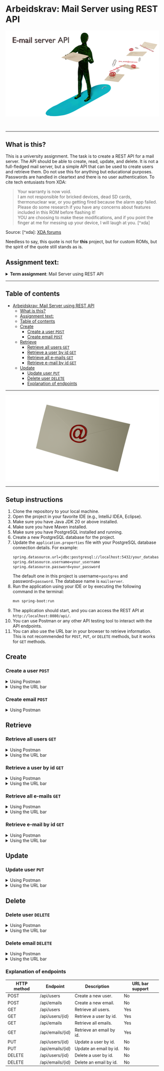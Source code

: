 # Arbeidskrav: Mail Server using REST API

![Bilde](src/main/resources/static/resources/Epostsending11.png)

![]()

---

## What is this?
This is a university assignment. The task is to create a REST API for a mail server. The API should be able to create, read, update, and delete. It is not a full-fledged mail server, but a simple API that can be used to create users and retrieve them. Do not use this for anything but educational purposes. Passwords are handled in cleartext and there is no user authentication. To cite tech entusiasts from XDA:
> Your warranty is now void.   
> I am not responsible for bricked devices, dead SD cards, thermonuclear war, or you getting fired because the alarm app failed.   
> Please do some research if you have any concerns about features included in this ROM before flashing it!  
> YOU are choosing to make these modifications, and if you point the finger at me for messing up your device, I will laugh at you. [^xda]

Source: [^xda]: [XDA forums](https://xdaforums.com/t/funny-warnings.1896297/)

Needless to say, this quote is not for __this__ project, but for custom ROMs, but the spirit of the quote still stands as is.

## Assignment text:
<details>
  <summary>
    <b>Term assignment</b>: Mail Server using REST API</h5>
  </summary>
<h4>Spring Boot Mail Server REST API with PostgreSQL</h4>
<h5>Objectives:</h5>
<ol>
  <li>Learn how to set up a Spring Boot application with Maven</li>
<li>Implement RESTful web services with Spring</li>
<li>Use Spring Data JPA to integrate with a PostgreSQL database</li>
<li>Practice designing and implementing database entities and relationships</li>
</ol>

<h5>Requirements:</h5>
<ul>
  <li><strong>Java JDK 20 or above</strong></li>
<li><strong>Maven</strong> (for project management and build)</li>
<li><strong>Spring Boot</strong>(latest stable version)</li>
<li><strong>Spring data JPA</strong></li>
<li><strong>PostgreSQL</strong>(database)</li>
<li><strong>Lombok</strong>(optional, to reduce boilerplate code)</li>
</ul>

<h5>Assignment tasks:</h5>
<ol>
<li><strong>Project setup</strong></li>
  <ul>
    <li>Create a new Spring Boot project using Spring Initializr (https://start.spring.io/). Choose Maven as the build tool and include dependencies for Spring Web, Spring Data JPA, and PostgreSQL driver.</li>
  </ul>
<li><strong>Database configuration</strong></li>
  <ul>
    <li>Install PostgreSQL and create a new database for your application.</li>
<li>Configure your application to connect to the PostgreSQL database by updating <code>application.properties</code> with the correct database URL, username, and password.</li>
  </ul>
<li><strong>Model Definition</strong></li>
  <ul>
    <li>Define (at least) two main entities: <code>User</code> and <code>Email</code>. Consider adding more entities if you want.</li>
<li>Implement the necessary relationships between entities (e.g., one-to-many, many-to-many).</li>
<ul>
  <li>The <code>User</code> entity should include fields like <code>id</code> (primary key), <code>username</code>, <code>email</code>, <code>password</code>.</li>
<li>The <code>Email</code> entity should have fields such as <code>id</code> (primary key), <code>fromEmail</code>, <code>toEmail</code>, <code>subject</code>, <code>body</code>, <code>timestamp</code>.</li>
</ul>
<li>Use JPA annotations to map these entities to your PostgreSQL database tables.</li>
  </ul>
<li><strong>Repository Layer</strong></li>
    <ul>
        <li>Create JPA repositories for each entity to facilitate CRUD operations.</li>
    </ul>
<li><strong>Service Layer</strong></li>
    <ul>
        <li>Implement service classes to encapsulate the business logic for user and email management.</li>
    </ul>
<li><strong>Controller Layer</strong></li>
<ul>
  <li>Develop REST controllers to expose HTTP endpoints for managing users and emails.</li>
<li>Endpoints could include user creation, deletion, update, fetching user details, sending emails, listing received/sent emails, and email deletion.</li>
</ul>
<li><strong>Documentation</strong></li>
<ul>
<li>Document your REST API endpoints using tools like Swagger or Spring Rest Docs</li>
</ul>
</ol>

<h5>Submission Guidelines:</h5>
<ul>
<li>Ensure your code is well-structured, properly commented, and follows Java coding best practices.</li>
<li>Include a <code>README.md</code> file with setup instructions, including how to configure and start the PostgreSQL database, build and run your Spring Boot application, and any other relevant information.</li>
<li>Submit your project as a zip file or provide a link to a Git repository containing your Maven project.</li>
</ul>

<h5>Evaluation Criteria:</h5>
<ul>
<li>Correctness: Application functions according to the requirements.</li>
<li>Database Integration: Effective use of Spring Data JPA with PostgreSQL</li>
<li>Documentation: Clarity and completeness of documentation for using the API and setting up the project</li>
</ul>

<blockquote>Source: <a href="https://usn.instructure.com/courses/33298/assignments/114253?module_item_id=621513">Canvas: OBJ2100 Objektorientert programmering 2 25V Hønefoss </a></blockquote>
</details>

---

## Table of contents
<!-- TOC -->
* [Arbeidskrav: Mail Server using REST API](#arbeidskrav-mail-server-using-rest-api)
  * [What is this?](#what-is-this)
  * [Assignment text:](#assignment-text)
  * [Table of contents](#table-of-contents)
  * [Create](#create-)
    * [Create a user `POST`](#create-a-user-post)
    * [Create email `POST`](#create-email-post)
  * [Retrieve](#retrieve)
    * [Retrieve all users `GET`](#retrieve-all-users-get)
    * [Retrieve a user by id `GET`](#retrieve-a-user-by-id-get)
    * [Retrieve all e-mails `GET`](#retrieve-all-e-mails-get)
    * [Retrieve e-mail by id `GET`](#retrieve-e-mail-by-id-get)
  * [Update](#update)
    * [Update user `PUT`](#update-user-put)
    * [Delete user `DELETE`](#delete-user-delete)
    * [Explanation of endpoints](#explanation-of-endpoints)
<!-- TOC -->

---

![Bilde](src/main/resources/static/resources/Mail.png)

---

## Setup instructions
1. Clone the repository to your local machine.
2. Open the project in your favorite IDE (e.g., IntelliJ IDEA, Eclipse).
3. Make sure you have Java JDK 20 or above installed.
4. Make sure you have Maven installed.
5. Make sure you have PostgreSQL installed and running.
6. Create a new PostgreSQL database for the project.
7. Update the `application.properties` file with your PostgreSQL database connection details. For example:
   ```properties
   spring.datasource.url=jdbc:postgresql://localhost:5432/your_database_name
   spring.datasource.username=your_username
   spring.datasource.password=your_password
   ```
   The default one in this project is username=`postgres` and password=`password`. The database name is `mailserver`.
8. Run the application using your IDE or by executing the following command in the terminal:
   ```bash
   mvn spring-boot:run
   ```
9. The application should start, and you can access the REST API at `http://localhost:8080/api/`.
10. You can use Postman or any other API testing tool to interact with the API endpoints.
11. You can also use the URL bar in your browser to retrieve information. This is not recommended for `POST`, `PUT`, or `DELETE` methods, but it works for `GET` methods.


## Create 
### Create a user `POST`

<details>
<summary>
Using Postman
</summary>

1. Open Postman and create a new HTTPS workspace if you don't already have one
2. We want to create a user so choose the <code>POST</code> label under the REST API basics: CRUD, test & variable dropdown menu.
3. Enter the URL http://localhost:8080/api/users in the address bar
4. In the body field, make sure raw JSON is selected.
5.
   ```json
   {
     "username": "john_doe",
     "email": "john_doe@email.com",
     "password": "password"
   }
   ```

6. Press the <code>Send</code> button.
   If you see the number <code>200</code> in a toast everything went as expected. If you see something else, something went wrong.

</details>

<details>
<summary>
Using the URL bar
</summary>

☝️🤓 This is unsupported and not recommended. You can only __retrieve__ (`GET`) information from the URL bar.

</details>

### Create email `POST`
<details>
<summary>Using Postman</summary>

1. Make sure you've chosen POST in your Postman workspace.
2. In the raw JSON, enter fields "fromEmail", "toEmail", "subject", and "body". Leave id and timestamp empty. For example:
    ```json
    {
        "fromEmail":"johndoe@email.com",
        "toEmail":"janesmith@email.com",
        "subject":"HOA Terms and conditions",
        "body":"Blablabla legal mumbojumbo see attachment"
    }
    ```
3. Hit Send.

   >You can only add one e-mail at a time. You can not add several e-mails at once. This is not supported.

</details>

## Retrieve

### Retrieve all users `GET`
<details>
  <summary>
  Using Postman
  </summary>

1. Make sure you have chosen GET in your Postman workspace.
2. Enter the URL http://localhost:8080/api/users in the address bar
3. Press the <code>Send</code> button.

</details>

<details>
  <summary>
  Using the URL bar
  </summary>

1. Open your browser and enter the URL http://localhost:8080/api/users in the address bar
2. Press enter.

</details>

### Retrieve a user by id `GET`

<details>
  <summary>
    Using Postman
  </summary>

1. Make sure you have chosen GET in your Postman workspace.
2. Enter the URL http://localhost:8080/api/users/{id} in the address bar
3. Replace {id} with the id of the user you want to retrieve.
4. Press the <code>Send</code> button.

</details>

<details>
  <summary>
    Using the URL bar
  </summary>

1. Open your browser and enter the URL http://localhost:8080/api/users/{id} in the address bar
2. Replace {id} with the id of the user you want to retrieve.
3. Press enter.

</details>

### Retrieve all e-mails `GET`
<details>
  <summary>
    Using Postman
  </summary>

1. Make sure you have chosen GET in your Postman workspace.
2. Enter the URL http://localhost:8080/api/emails in the address bar
3. Press the <code>Send</code> button.

</details>

<details>
  <summary>
    Using the URL bar
  </summary>

1. Open your browser and enter the URL http://localhost:8080/api/emails in the address bar
2. Press enter.
</details>

### Retrieve e-mail by id `GET`

<details>
<summary>Using Postman</summary>

1. Make sure you have chosen GET in your Postman workspace.
2. Enter the URL http://localhost:8080/api/emails/{id} in the address bar
3. Replace {id} with the id of the e-mail you want to retrieve.
4. Press the <code>Send</code> button.

</details>

<details>
<summary>Using the URL bar</summary>

1. Open your browser and enter the URL http://localhost:8080/api/emails/{id} in the address bar
2. Replace {id} with the id of the e-mail you want to retrieve.
3. Press enter.

</details>

## Update
### Update user `PUT`

<details>
<summary>
Using Postman
</summary>

1. Make sure you have chosen PUT in your Postman workspace.
2. Enter the URL http://localhost:8080/api/users/{id} in the address bar
3. Replace {id} with the id of the user you want to update.
4. In the body field, make sure raw JSON is selected.
5. Change the JSON fields to the new values you want to update. Leave the ID field.
6. Click Send.
</details>

<details>
<summary>
Using the URL bar
</summary>

You can only retrieve information from the URL bar, you can not `POST`, `PUT` or `DELETE`. Even on YouTube, this is the case. Let's try to change the title of someone's video. First we need the video ID. The arguments for YouTube are `watch`. Watch what? `v` for video. So `youtube.com/watch?v={videoID}` lets us watch that video. This equals the `GET` method. First we need to get the video-ID of the video we want to change the title of. Get the [video ID here](https://www.youtube.com/watch?v=dQw4w9WgXcQ). Then change the `watch` keyword to `edit` and hit enter.

</details>

## Delete

### Delete user `DELETE`
<details>
<summary>
Using Postman
</summary>

1. Copy the entry of the person you want to delete by using the GET method.
2. Make sure you have chosen the `DELETE` method.
3. Paste the information into the `Body` field. Like this:
    
   ```json
    {
      "id": 1,
      "username": "johndoe0",
      "email": "john_doe@email.com",
      "password": "password"
    }
    ```
   
    Note: You can not delete several entries at once. You can only delete one entry at a time.  
   

4. Hit Send.
</details>

<details>
<summary>
Using the URL bar
</summary>
Nope. Absolutely not. This is not allowed nor recommended.
</details>

### Delete email `DELETE`

<details>
<summary>
Using Postman
</summary>

1. Copy the entry of the email you want to delete by using the GET method.
2. Make sure you have chosen the `DELETE` method.
3. Paste the information into the `Body` field. Like this:

    ```json
    {
        "id": 3,
        "fromEmail": "johndoe@email.com",
        "toEmail": "janesmith@email.com",
        "subject": "RE:RE:HOA Terms and conditions",
        "body": "There is no need to send it anew, you already have it. The e-mail client uses the paperclip as a symbol of attachment. Please click the attachment, in which is the paperclip, in order to download the HOA terms and conditions.",
        "timestamp": "2025-04-09T15:50:10.814065",
        "sentAt": null,
        "receivedAt": null
    }
    ```
4. Hit Send.

> You can also copy the `localhost:8080/api/emails/{id}` and click Send after replacing the {id} with the id of the email you want to delete. This will delete the email with the id you specified. You can not delete several entries at once. You can only delete one entry at a time.

</details>

<details>
<summary>
Using the URL bar
</summary>
You can't.
</details>

### Explanation of endpoints

| HTTP method | Endpoint         | Description              | URL bar support |
|-------------|------------------|--------------------------|-----------------|
| POST        | /api/users       | Create a new user.       | No              |
| POST        | /api/emails      | Create a new email.      | No              |
| GET         | /api/users       | Retrieve all users.      | Yes             |
| GET         | /api/users/{id}  | Retrieve a user by id.   | Yes             |
| GET         | /api/emails      | Retrieve all emails.     | Yes             |
| GET         | /api/emails/{id} | Retrieve an email by id. | Yes             |
| PUT         | /api/users/{id}  | Update a user by id.     | No              |
| PUT         | /api/emails/{id} | Update an email by id.   | No              |
| DELETE      | /api/users/{id}  | Delete a user by id.     | No              |
| DELETE      | /api/emails/{id} | Delete an email by id.   | No              |


